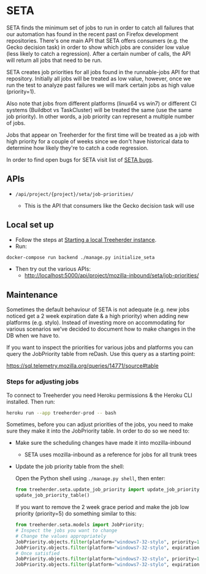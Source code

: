 # SETA

SETA finds the minimum set of jobs to run in order to catch all failures that our automation has found in the recent past on Firefox development repositories.
There's one main API that SETA offers consumers (e.g. the Gecko decision task) in order to show which jobs are consider low value
(less likely to catch a regression). After a certain number of calls, the API will return all jobs that need to be run.

SETA creates job priorities for all jobs found in the runnable-jobs API for that repository.
Initially all jobs will be treated as low value, however, once we run the test to analyze past
failures we will mark certain jobs as high value (priority=1).

Also note that jobs from different platforms (linux64 vs win7) or different CI systems (Buildbot vs TaskCluster)
will be treated the same (use the same job priority). In other words, a job priority can represent a multiple
number of jobs.

Jobs that appear on Treeherder for the first time will be treated as a job with high priority for a couple of
weeks since we don't have historical data to determine how likely they're to catch a code regression.

In order to find open bugs for SETA visit list of [SETA bugs].

[seta bugs]: https://bugzilla.mozilla.org/buglist.cgi?product=Tree%20Management&component=Treeherder%3A%20SETA&resolution=---

## APIs

- `/api/project/{project}/seta/job-priorities/`

  - This is the API that consumers like the Gecko decision task will use

## Local set up

- Follow the steps at [Starting a local Treeherder instance].
- Run:

```bash
docker-compose run backend ./manage.py initialize_seta
```

- Then try out the various APIs:
  - <http://localhost:5000/api/project/mozilla-inbound/seta/job-priorities/>

[starting a local treeherder instance]: installation.md#starting-a-local-treeherder-instance
[bug 1389123]: https://bugzilla.mozilla.org/show_bug.cgi?id=1389123

## Maintenance

Sometimes the default behaviour of SETA is not adequate (e.g. new jobs noticed get a 2 week expiration date & a high priority)
when adding new platforms (e.g. stylo).
Instead of investing more on accommodating for various scenarios we’ve decided to document how to make changes in the DB when we have to.

If you want to inspect the priorities for various jobs and platforms you can query the JobPriority table from reDash.
Use this query as a starting point:

<https://sql.telemetry.mozilla.org/queries/14771/source#table>

### Steps for adjusting jobs

To connect to Treeherder you need Heroku permissions & the Heroku CLI installed. Then run:

```bash
heroku run --app treeherder-prod -- bash
```

Sometimes, before you can adjust priorities of the jobs, you need to make sure they make it into the JobPriority table.
In order to do so we need to:

- Make sure the scheduling changes have made it into mozilla-inbound

  - SETA uses mozilla-inbound as a reference for jobs for all trunk trees

- Update the job priority table from the shell:

  Open the Python shell using `./manage.py shell`, then enter:

  ```python
  from treeherder.seta.update_job_priority import update_job_priority_table
  update_job_priority_table()
  ```

  If you want to remove the 2 week grace period and make the job low priority (priority=5) do something similar to this:

  ```python
  from treeherder.seta.models import JobPriority;
  # Inspect the jobs you want to change
  # Change the values appropriately
  JobPriority.objects.filter(platform="windows7-32-stylo", priority=1)
  JobPriority.objects.filter(platform="windows7-32-stylo", expiration_date__isnull=False)
  # Once satisfied
  JobPriority.objects.filter(platform="windows7-32-stylo", priority=1).update(priority=5);
  JobPriority.objects.filter(platform="windows7-32-stylo", expiration_date__isnull=False).update(expiration_date=None)
  ```
